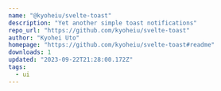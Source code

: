 ```yaml
---
name: "@kyoheiu/svelte-toast"
description: "Yet another simple toast notifications"
repo_url: "https://github.com/kyoheiu/svelte-toast"
author: "Kyohei Uto"
homepage: "https://github.com/kyoheiu/svelte-toast#readme"
downloads: 1
updated: "2023-09-22T21:28:00.172Z"
tags: 
  - ui
---
```

